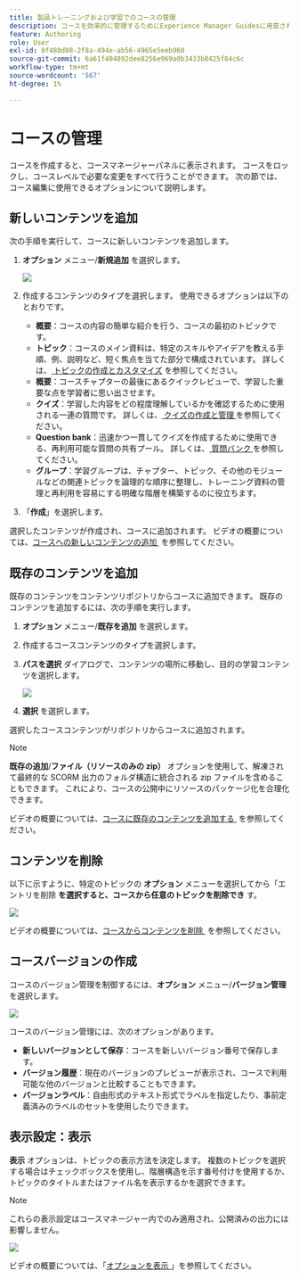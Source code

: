 ```yaml
---
title: 製品トレーニングおよび学習でのコースの管理
description: コースを効率的に管理するためにExperience Manager Guidesに用意されている様々な機能について説明します。
feature: Authoring
role: User
exl-id: 0f480d08-2f8a-494e-ab56-4965e5eeb960
source-git-commit: 6a61f404892dee8256e969a0b3433b8425f84c6c
workflow-type: tm+mt
source-wordcount: '567'
ht-degree: 1%

---
```


# コースの管理

コースを作成すると、コースマネージャーパネルに表示されます。 コースをロックし、コースレベルで必要な変更をすべて行うことができます。 次の節では、コース編集に使用できるオプションについて説明します。

## 新しいコンテンツを追加

次の手順を実行して、コースに新しいコンテンツを追加します。

1. **オプション** メニュー/**新規追加** を選択します。

   ![](assets/learning-course-content.png)
2. 作成するコンテンツのタイプを選択します。 使用できるオプションは以下のとおりです。
   - **概要**：コースの内容の簡単な紹介を行う、コースの最初のトピックです。
   - **トピック**：コースのメイン資料は、特定のスキルやアイデアを教える手順、例、説明など、短く焦点を当てた部分で構成されています。 詳しくは、[&#x200B; トピックの作成とカスタマイズ &#x200B;](./create-content.md) を参照してください。
   - **概要**：コースチャプターの最後にあるクイックレビューで、学習した重要な点を学習者に思い出させます。
   - **クイズ**：学習した内容をどの程度理解しているかを確認するために使用される一連の質問です。 詳しくは、[&#x200B; クイズの作成と管理 &#x200B;](./create-quiz.md) を参照してください。
   - **Question bank**：迅速かつ一貫してクイズを作成するために使用できる、再利用可能な質問の共有プール。 詳しくは、[&#x200B; 質問バンク &#x200B;](./create-qb.md) を参照してください。
   - **グループ**：学習グループは、チャプター、トピック、その他のモジュールなどの関連トピックを論理的な順序に整理し、トレーニング資料の管理と再利用を容易にする明確な階層を構築するのに役立ちます。
3. 「**作成**」を選択します。

選択したコンテンツが作成され、コースに追加されます。 ビデオの概要については、[&#x200B; コースへの新しいコンテンツの追加 &#x200B;](https://video.tv.adobe.com/v/3469537/aem-guides-learning-content?quality=12&learn=on) を参照してください。

## 既存のコンテンツを追加

既存のコンテンツをコンテンツリポジトリからコースに追加できます。 既存のコンテンツを追加するには、次の手順を実行します。

1. **オプション** メニュー/**既存を追加** を選択します。
2. 作成するコースコンテンツのタイプを選択します。
3. **パスを選択** ダイアログで、コンテンツの場所に移動し、目的の学習コンテンツを選択します。

   ![](assets/add-existing-learning-content.png)
4. **選択** を選択します。

選択したコースコンテンツがリポジトリからコースに追加されます。

>[!NOTE]
>
>**既存の追加**/**ファイル（リソースのみの zip）** オプションを使用して、解凍されて最終的な SCORM 出力のフォルダ構造に統合される zip ファイルを含めることもできます。 これにより、コースの公開中にリソースのパッケージ化を合理化できます。

ビデオの概要については、[&#x200B; コースに既存のコンテンツを追加する &#x200B;](https://video.tv.adobe.com/v/3469537/aem-guides-learning-content?quality=12&learn=on) を参照してください。

## コンテンツを削除

以下に示すように、特定のトピックの **オプション** メニューを選択してから「エントリを削除 **を選択すると、コースから任意のトピックを削除でき** す。

![](assets/remove-learning-content.png)

ビデオの概要については、[&#x200B; コースからコンテンツを削除 &#x200B;](https://video.tv.adobe.com/v/3475210/learning-content-aem-guides) を参照してください。

## コースバージョンの作成

コースのバージョン管理を制御するには、**オプション** メニュー/**バージョン管理** を選択します。

![](assets/course-versioning.png)

コースのバージョン管理には、次のオプションがあります。

- **新しいバージョンとして保存**：コースを新しいバージョン番号で保存します。
- **バージョン履歴**：現在のバージョンのプレビューが表示され、コースで利用可能な他のバージョンと比較することもできます。
- **バージョンラベル**：自由形式のテキスト形式でラベルを指定したり、事前定義済みのラベルのセットを使用したりできます。

## 表示設定：表示

**表示** オプションは、トピックの表示方法を決定します。 複数のトピックを選択する場合はチェックボックスを使用し、階層構造を示す番号付けを使用するか、トピックのタイトルまたはファイル名を表示するかを選択できます。

>[!NOTE]
>
> これらの表示設定はコースマネージャー内でのみ適用され、公開済みの出力には影響しません。

![](assets/course-display-settings.png)

ビデオの概要については、「[&#x200B; オプションを表示 &#x200B;](https://video.tv.adobe.com/v/3475210/learning-content-aem-guides)」を参照してください。
